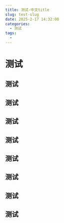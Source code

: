 ```yaml
---
title: 测试-中文title
slug: test-slug
date: 2025-2-17 14:32:00
categories:
  - 测试
tags:
  - 
---
```

# 测试

## 测试

## 测试

## 测试

## 测试

## 测试

## 测试

## 测试

## 测试
